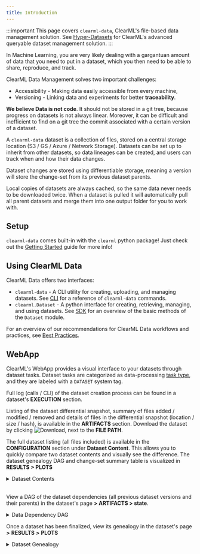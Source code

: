 ```yaml
---
title: Introduction
---
```


:::important
This page covers `clearml-data`, ClearML's file-based data management solution.
See [Hyper-Datasets](../hyperdatasets/overview.md) for ClearML's advanced queryable dataset management solution.
:::

In Machine Learning, you are very likely dealing with a gargantuan amount of data that you need to put in a dataset,
which you then need to be able to share, reproduce, and track.

ClearML Data Management solves two important challenges:
- Accessibility - Making data easily accessible from every machine,
- Versioning - Linking data and experiments for better **traceability**.

**We believe Data is not code**. It should not be stored in a git tree, because progress on datasets is not always linear.
Moreover, it can be difficult and inefficient to find on a git tree the commit associated with a certain version of a dataset.

A `clearml-data` dataset is a collection of files, stored on a central storage location (S3 / GS / Azure / Network Storage).
Datasets can be set up to inherit from other datasets, so data lineages can be created,
and users can track when and how their data changes.

Dataset changes are stored using differentiable storage, meaning a version will store the change-set from its previous dataset parents.

Local copies of datasets are always cached, so the same data never needs to be downloaded twice.
When a dataset is pulled it will automatically pull all parent datasets and merge them into one output folder for you to work with.

## Setup

`clearml-data` comes built-in with the `clearml` python package! Just check out the [Getting Started](../getting_started/ds/ds_first_steps.md) 
guide for more info!

## Using ClearML Data

ClearML Data offers two interfaces:
- `clearml-data` - A CLI utility for creating, uploading, and managing datasets. See [CLI](clearml_data_cli.md) for a reference of `clearml-data` commands.
- `clearml.Dataset` - A python interface for creating, retrieving, managing, and using datasets. See [SDK](clearml_data_sdk.md) for an overview of the basic methods of the `Dataset` module.

For an overview of our recommendations for ClearML Data workflows and practices, see [Best Practices](best_practices.md).

## WebApp 

ClearML's WebApp provides a visual interface to your datasets through dataset tasks. Dataset tasks are categorized 
as data-processing [task type](../fundamentals/task.md#task-types), and they are labeled with a `DATASET` system tag.

Full log (calls / CLI) of the dataset creation process can be found in a dataset's **EXECUTION** section.

Listing of the dataset differential snapshot, summary of files added / modified / removed and details of files in the 
differential snapshot (location / size / hash), is available in the **ARTIFACTS** section. Download the dataset 
by clicking  <img src="/docs/latest/icons/ico-download-json.svg" alt="Download" className="icon size-sm space-sm" />,
next to the **FILE PATH**.

The full dataset listing (all files included) is available in the **CONFIGURATION** section under **Dataset Content**. 
This allows you to quickly compare two dataset contents and visually see the difference.
The dataset genealogy DAG and change-set summary table is visualized in **RESULTS > PLOTS**


<details className="cml-expansion-panel screenshot">
<summary className="cml-expansion-panel-summary">Dataset Contents</summary>
<div className="cml-expansion-panel-content">

![Dataset data WebApp](../img/dataset_data.png)

</div>
</details>

<br/>

View a DAG of the dataset dependencies (all previous dataset versions and their parents) in the dataset's page **> ARTIFACTS > state**.

<details className="cml-expansion-panel screenshot">
<summary className="cml-expansion-panel-summary">Data Dependency DAG</summary>
<div className="cml-expansion-panel-content">

![Dataset state WebApp](../img/dataset_data_state.png)

</div>
</details>


Once a dataset has been finalized, view its genealogy in the dataset's
page **>** **RESULTS** **>** **PLOTS**

<details className="cml-expansion-panel screenshot">
<summary className="cml-expansion-panel-summary">Dataset Genealogy</summary>
<div className="cml-expansion-panel-content">

![Dataset genealogy and summary](../img/dataset_genealogy_summary.png)

</div>
</details>





